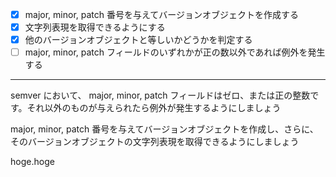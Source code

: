 - [x] major, minor, patch 番号を与えてバージョンオブジェクトを作成する
- [x] 文字列表現を取得できるようにする
- [x] 他のバージョンオブジェクトと等しいかどうかを判定する
- [ ] major, minor, patch フィールドのいずれかが正の数以外であれば例外を発生する

---

semver において、 major, minor, patch フィールドはゼロ、または正の整数です。それ以外のものが与えられたら例外が発生するようにしましょう

major, minor, patch 番号を与えてバージョンオブジェクトを作成し、さらに、そのバージョンオブジェクトの文字列表現を取得できるようにしましょう

hoge.hoge

